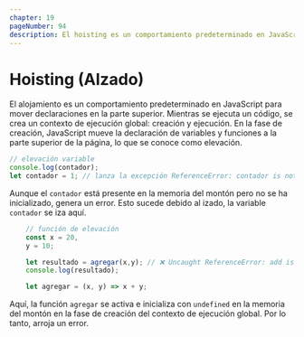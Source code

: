 ```yaml
---
chapter: 19
pageNumber: 94
description: El hoisting es un comportamiento predeterminado en JavaScript para mover declaraciones en la parte superior. Mientras se ejecuta un código, se crea un contexto de ejecución global y se ejecuta. En la fase de creación, JavaScript mueve la declaración de variable y función a la parte superior de la página, lo que se conoce como elevación..
---
```

# Hoisting (Alzado)

El alojamiento es un comportamiento predeterminado en JavaScript para mover declaraciones en la parte superior. Mientras se ejecuta un código, se crea un contexto de ejecución global: creación y ejecución. En la fase de creación, JavaScript mueve la declaración de variables y funciones a la parte superior de la página, lo que se conoce como elevación.

```javascript
// elevación variable
console.log(contador);
let contador = 1; // lanza la excepción ReferenceError: contador is not defined
```

Aunque el `contador` está presente en la memoria del montón pero no se ha inicializado, genera un error. Esto sucede debido al izado, la variable `contador` se iza aquí.

```javascript
    // función de elevación
    const x = 20,
    y = 10;

    let resultado = agregar(x,y); // ❌ Uncaught ReferenceError: add is not defined
    console.log(resultado);

    let agregar = (x, y) => x + y; 
```

Aquí, la función `agregar` se activa e inicializa con `undefined` en la memoria del montón en la fase de creación del contexto de ejecución global. Por lo tanto, arroja un error.
